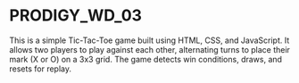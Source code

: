 # PRODIGY_WD_03
This is a simple Tic-Tac-Toe game built using HTML, CSS, and JavaScript. It allows two players to play against each other, alternating turns to place their mark (X or O) on a 3x3 grid. The game detects win conditions, draws, and resets for replay.
